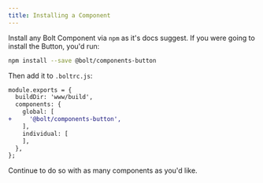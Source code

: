 ```yaml
---
title: Installing a Component
---
```


Install any Bolt Component via `npm` as it's docs suggest. If you were going to install the Button, you'd run:

```bash
npm install --save @bolt/components-button
```

Then add it to `.boltrc.js`:

```diff
module.exports = {
  buildDir: 'www/build',
  components: {
    global: [
+     '@bolt/components-button',
    ],
    individual: [
    ],
  },
};
```

Continue to do so with as many components as you'd like.
